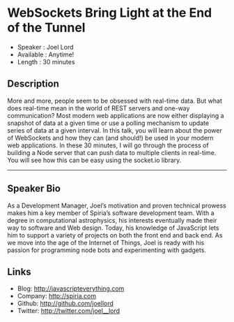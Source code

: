WebSockets Bring Light at the End of the Tunnel
========================

* Speaker   : Joel Lord
* Available : Anytime!
* Length    : 30 minutes

Description
-----------

More and more, people seem to be obsessed with real-time data.  But what does real-time mean in the world of REST servers and one-way communication?  Most modern web applications are now either displaying a snapshot of data at a given time or use a polling mechanism to update series of data at a given interval.
In this talk, you will learn about the power of WebSockets and how they can (and should!) be used in your modern web applications. In these 30 minutes, I will go through the process of building a Node server that can push data to multiple clients in real-time.  You will see how this can be easy using the socket.io library.

---------------


Speaker Bio
-----------

As a Development Manager, Joel’s motivation and proven technical prowess makes him a key member of Spiria’s software development team. With a degree in computational astrophysics, his interests eventually made their way to software and Web design. Today, his knowledge of JavaScript lets him to support a variety of projects on both the front end and back end. As we move into the age of the Internet of Things, Joel is ready with his passion for programming node bots and experimenting with gadgets.

Links
-----

* Blog: http://javascripteverything.com
* Company: http://spiria.com
* Github: http://github.com/joellord
* Twitter: http://twitter.com/joel__lord
